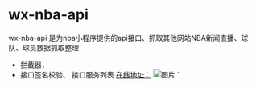 # wx-nba-api
wx-nba-api 是为nba小程序提供的api接口、抓取其他网站NBA新闻直播、球队、球员数据抓取整理
* 拦截器，
* 接口签名校验、
接口服务列表
[在线地址：](http://wxapp:it919.cn/wx/listAllApis.php)
![图片](https://dn-coding-net-production-pp.qbox.me/e4eb4eaf-bf92-4455-afce-a8650a2d8ccb.png)
`